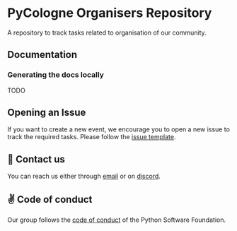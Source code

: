 # PyCologne Organisers Repository

A repository to track tasks related to organisation of our community.

## Documentation

### Generating the docs locally

TODO

## Opening an Issue

If you want to create a new event, we encourage you to open a new issue to track the required tasks. Please follow the [issue template](./.github/ISSUE_TEMPLATE/new-event.md).

## :satellite: Contact us

You can reach us either through [email](info@jn.contact) or on [discord](https://discord.gg/AbadjmRpZN).


## :v: Code of conduct

Our group follows the [code of conduct](http://python.org/psf/conduct) of the Python Software Foundation.
